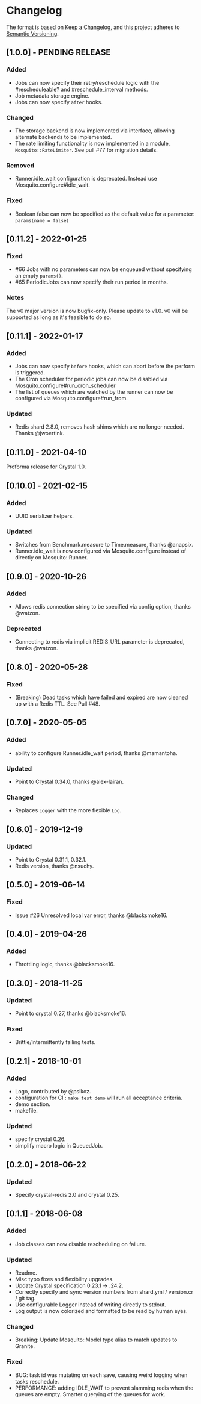 # Changelog


The format is based on [Keep a Changelog](https://keepachangelog.com/en/1.0.0/),
and this project adheres to [Semantic Versioning](https://semver.org/spec/v2.0.0.html).

## [1.0.0] - PENDING RELEASE
### Added
- Jobs can now specify their retry/reschedule logic with the #rescheduleable? and #reschedule_interval methods.
- Job metadata storage engine.
- Jobs can now specify `after` hooks.

### Changed
- The storage backend is now implemented via interface, allowing alternate backends to be implemented.
- The rate limiting functionality is now implemented in a module, `Mosquito::RateLimiter`. See pull #77 for migration details.

### Removed
- Runner.idle_wait configuration is deprecated. Instead use Mosquito.configure#idle_wait.

### Fixed
- Boolean false can now be specified as the default value for a parameter: `params(name = false)`

## [0.11.2] - 2022-01-25
### Fixed
- #66 Jobs with no parameters can now be enqueued without specifying an empty `params()`.
- #65 PeriodicJobs can now specify their run period in months.

### Notes
The v0 major version is now bugfix-only. Please update to v1.0. v0 will be supported as long as it's feasible to do so.

## [0.11.1] - 2022-01-17
### Added
- Jobs can now specify `before` hooks, which can abort before the perform is triggered.
- The Cron scheduler for periodic jobs can now be disabled via Mosquito.configure#run_cron_scheduler
- The list of queues which are watched by the runner can now be configured via Mosquito.configure#run_from.

### Updated
- Redis shard 2.8.0, removes hash shims which are no longer needed. Thanks @jwoertink.

## [0.11.0] - 2021-04-10
Proforma release for Crystal 1.0.

## [0.10.0] - 2021-02-15
### Added
- UUID serializer helpers.

### Updated
- Switches from Benchmark.measure to Time.measure, thanks @anapsix.
- Runner.idle_wait is now configured via Mosquito.configure instead of directly on Mosquito::Runner.

## [0.9.0] - 2020-10-26
### Added
- Allows redis connection string to be specified via config option, thanks @watzon.

### Deprecated
- Connecting to redis via implicit REDIS_URL parameter is deprecated, thanks @watzon.

## [0.8.0] - 2020-05-28
### Fixed
- (Breaking) Dead tasks which have failed and expired are now cleaned up with a Redis TTL. See Pull #48.

## [0.7.0] - 2020-05-05
### Added
- ability to configure Runner.idle_wait period, thanks @mamantoha.

### Updated
- Point to Crystal 0.34.0, thanks @alex-lairan.

### Changed
- Replaces `Logger` with the more flexible `Log`.

## [0.6.0] - 2019-12-19
### Updated
- Point to Crystal 0.31.1, 0.32.1.
- Redis version, thanks @nsuchy.

## [0.5.0] - 2019-06-14
### Fixed
- Issue #26 Unresolved local var error, thanks @blacksmoke16.

## [0.4.0] - 2019-04-26
### Added
- Throttling logic, thanks @blacksmoke16.

## [0.3.0] - 2018-11-25
### Updated
- Point to crystal 0.27, thanks @blacksmoke16.

### Fixed
- Brittle/intermittently failing tests.

## [0.2.1] - 2018-10-01

### Added
- Logo, contributed by @psikoz.
- configuration for CI : `make test demo` will run all acceptance criteria.
- demo section.
- makefile.

### Updated
- specify crystal 0.26.
- simplify macro logic in QueuedJob.

## [0.2.0] - 2018-06-22
### Updated
- Specify crystal-redis 2.0 and crystal 0.25.

## [0.1.1] - 2018-06-08

### Added
- Job classes can now disable rescheduling on failure.

### Updated
- Readme.
- Misc typo fixes and flexibility upgrades.
- Update Crystal specification 0.23.1 -> .24.2.
- Correctly specify and sync version numbers from shard.yml / version.cr / git tag.
- Use configurable Logger instead of writing directly to stdout.
- Log output is now colorized and formatted to be read by human eyes.

### Changed
- Breaking: Update Mosquito::Model type alias to match updates to Granite.

### Fixed
- BUG: task id was mutating on each save, causing weird logging when tasks reschedule.
- PERFORMANCE: adding IDLE_WAIT to prevent slamming redis when the queues are empty. Smarter querying of the queues for work.
